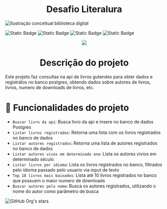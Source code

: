 <h1 align="center"> Desafio Literalura </h1>


![Ilustração conceitual biblioteca digital](https://github.com/Gabriel4502/LibraryInfo/assets/47870292/335814cf-c162-40aa-a404-afe95d7dccf1)


![Static Badge](https://img.shields.io/badge/Maven-central)
![Static Badge](https://img.shields.io/badge/java-8)
![Static Badge](https://img.shields.io/badge/Spring_Data-Jpa-red)
![Static Badge](https://img.shields.io/badge/postgres-sql)





<p align="center">
<img loading="lazy" src="http://img.shields.io/static/v1?label=STATUS&message=FINALIZADO&color=GREEN&style=for-the-badge"/>
</p>



<h1 align="center"> Descrição do projeto </h1>
Este projeto faz consultas na api de livros gutendex para obter dados e registrálos no banco postgres, obtendo dados sobre autores de livros,
livros, numero de downloads de livros, etc.




# :hammer: Funcionalidades do projeto

- `Buscar livro da api`: Busca livro da api e insere no banco de dados Postgres
- `Listar livros registrados`: Retorna uma lista com os livros registrados no banco de dados
- `Listar autores registrados`: Retorna uma lista de autores registrados no banco de dados
- `Listar autores vivos em determinado ano`: Lista os autores vivios em determinado século
- `Listar livros por idioma`: Lista os livros registrados no banco, filtrados pelo idioma passado pelo usuario via input de texto
- `Top 10 livros mais baixados`: Lista até 10 livros registrados no banco que possuem o maior numero de downloads
- `Buscar autores pelo nome`: Busca os autores registrados, utilizando o nome do autor como parâmetro de busca





![GitHub Org's stars](https://img.shields.io/github/stars/camilafernanda?style=social)
